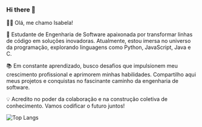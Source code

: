 ### Hi there 👋
👩‍💻 Olá, me chamo Isabela!

🚀 Estudante de Engenharia de Software apaixonada por transformar linhas de código em soluções inovadoras. Atualmente, estou imersa no universo da programação, explorando linguagens como Python, JavaScript, Java e C.

📚 Em constante aprendizado, busco desafios que impulsionem meu crescimento profissional e aprimorem minhas habilidades. Compartilho aqui meus projetos e conquistas no fascinante caminho da engenharia de software.

💡 Acredito no poder da colaboração e na construção coletiva de conhecimento. Vamos codificar o futuro juntos!

![Top Langs](https://github-readme-stats.vercel.app/api/top-langs/?username=ibelalima&layout=compact)



